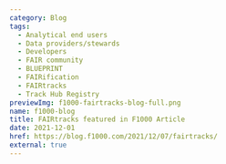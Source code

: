 ```yaml
---
category: Blog
tags:
  - Analytical end users
  - Data providers/stewards
  - Developers
  - FAIR community
  - BLUEPRINT
  - FAIRification
  - FAIRtracks
  - Track Hub Registry
previewImg: f1000-fairtracks-blog-full.png
name: f1000-blog
title: FAIRtracks featured in F1000 Article
date: 2021-12-01
href: https://blog.f1000.com/2021/12/07/fairtracks/
external: true
---
```

